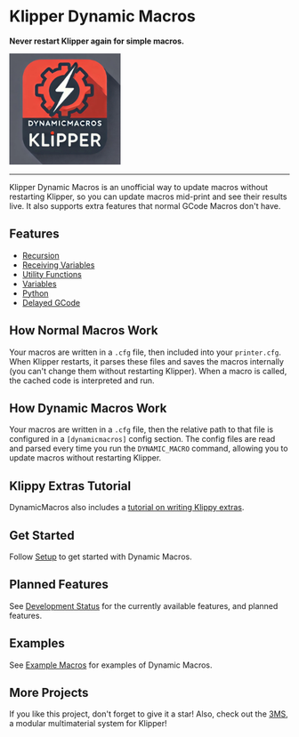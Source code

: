 # Klipper Dynamic Macros

**Never restart Klipper again for simple macros.**

<img src="./assets/logo.png" alt="logo" width="200"/>

---

Klipper Dynamic Macros is an unofficial way to update macros without restarting Klipper, so you can update macros mid-print and see their results live. It also supports extra features that normal GCode Macros don't have.

## Features

- [Recursion](recursion.md)
- [Receiving Variables](receivingvariables.md)
- [Utility Functions](utilities.md)
- [Variables](variables.md)
- [Python](python.md)
- [Delayed GCode](delayed.md)

## How Normal Macros Work

Your macros are written in a `.cfg` file, then included into your `printer.cfg`. When Klipper restarts, it parses these files and saves the macros internally (you can't change them without restarting Klipper). When a macro is called, the cached code is interpreted and run.

## How Dynamic Macros Work

Your macros are written in a `.cfg` file, then the relative path to that file is configured in a `[dynamicmacros]` config section. The config files are read and parsed every time you run the `DYNAMIC_MACRO` command, allowing you to update macros without restarting Klipper.

## Klippy Extras Tutorial

DynamicMacros also includes a [tutorial on writing Klippy extras](extras-start.md).

## Get Started
Follow [Setup](setup.md) to get started with Dynamic Macros.

## Planned Features

See [Development Status](devstatus.md) for the currently available features, and planned features.

## Examples

See [Example Macros](examples.md) for examples of Dynamic Macros.

## More Projects

If you like this project, don't forget to give it a star! Also, check out the [3MS](https://github.com/3dcoded/3ms), a modular multimaterial system for Klipper!